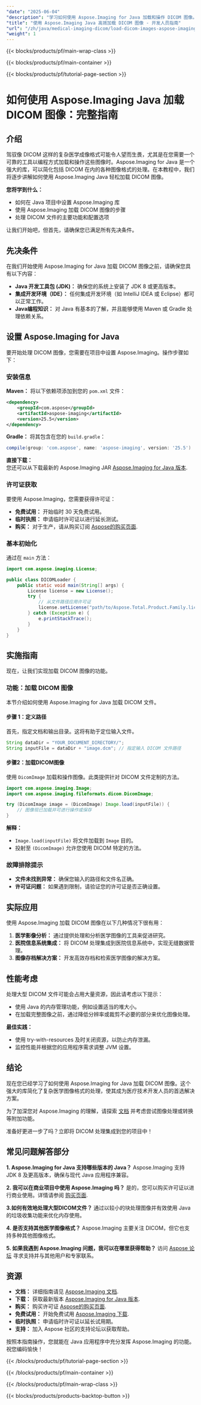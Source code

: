 ```yaml
---
"date": "2025-06-04"
"description": "学习如何使用 Aspose.Imaging for Java 加载和操作 DICOM 图像。本指南涵盖设置、加载流程和主要功能。"
"title": "使用 Aspose.Imaging Java 高效加载 DICOM 图像 - 开发人员指南"
"url": "/zh/java/medical-imaging-dicom/load-dicom-images-aspose-imaging-java/"
"weight": 1
---
```


{{< blocks/products/pf/main-wrap-class >}}

{{< blocks/products/pf/main-container >}}

{{< blocks/products/pf/tutorial-page-section >}}
# 如何使用 Aspose.Imaging Java 加载 DICOM 图像：完整指南

## 介绍

驾驭像 DICOM 这样的复杂医学成像格式可能令人望而生畏，尤其是在您需要一个可靠的工具以编程方式加载和操作这些图像时。Aspose.Imaging for Java 是一个强大的库，可以简化包括 DICOM 在内的各种图像格式的处理。在本教程中，我们将逐步讲解如何使用 Aspose.Imaging Java 轻松加载 DICOM 图像。

**您将学到什么：**
- 如何在 Java 项目中设置 Aspose.Imaging 库
- 使用 Aspose.Imaging 加载 DICOM 图像的步骤
- 处理 DICOM 文件的主要功能和配置选项

让我们开始吧，但首先，请确保您已满足所有先决条件。

## 先决条件

在我们开始使用 Aspose.Imaging for Java 加载 DICOM 图像之前，请确保您具有以下内容：

- **Java 开发工具包 (JDK)：** 确保您的系统上安装了 JDK 8 或更高版本。
- **集成开发环境（IDE）：** 任何集成开发环境（如 IntelliJ IDEA 或 Eclipse）都可以正常工作。
- **Java编程知识：** 对 Java 有基本的了解，并且能够使用 Maven 或 Gradle 处理依赖关系。

## 设置 Aspose.Imaging for Java

要开始处理 DICOM 图像，您需要在项目中设置 Aspose.Imaging。操作步骤如下：

### 安装信息

**Maven：**
将以下依赖项添加到您的 `pom.xml` 文件：
```xml
<dependency>
    <groupId>com.aspose</groupId>
    <artifactId>aspose-imaging</artifactId>
    <version>25.5</version>
</dependency>
```

**Gradle：**
将其包含在您的 `build.gradle`：
```gradle
compile(group: 'com.aspose', name: 'aspose-imaging', version: '25.5')
```

**直接下载：**  
您还可以从下载最新的 Aspose.Imaging JAR [Aspose.Imaging for Java 版本](https://releases。aspose.com/imaging/java/).

### 许可证获取

要使用 Aspose.Imaging，您需要获得许可证：
- **免费试用：** 开始临时 30 天免费试用。
- **临时执照：** 申请临时许可证以进行延长测试。
- **购买：** 对于生产，请从购买订阅 [Aspose的购买页面](https://purchase。aspose.com/buy).

### 基本初始化

通过在 `main` 方法：
```java
import com.aspose.imaging.License;

public class DICOMLoader {
    public static void main(String[] args) {
        License license = new License();
        try {
            // 从文件路径应用许可证
            license.setLicense("path/to/Aspose.Total.Product.Family.lic");
        } catch (Exception e) {
            e.printStackTrace();
        }
    }
}
```

## 实施指南

现在，让我们实现加载 DICOM 图像的功能。

### 功能：加载 DICOM 图像

本节介绍如何使用 Aspose.Imaging for Java 加载 DICOM 文件。

#### 步骤 1：定义路径

首先，指定文档和输出目录。这将有助于定位输入文件。
```java
String dataDir = "YOUR_DOCUMENT_DIRECTORY/";
String inputFile = dataDir + "image.dcm"; // 指定输入 DICOM 文件路径
```

#### 步骤2：加载DICOM图像

使用 `DicomImage` 加载和操作图像。此类提供针对 DICOM 文件定制的方法。
```java
import com.aspose.imaging.Image;
import com.aspose.imaging.fileformats.dicom.DicomImage;

try (DicomImage image = (DicomImage) Image.load(inputFile)) {
    // 图像现已加载并可进行操作或保存
}
```

**解释：**  
- `Image.load(inputFile)` 将文件加载到 `Image` 目的。
- 投射至 `(DicomImage)` 允许您使用 DICOM 特定的方法。

### 故障排除提示

- **文件未找到异常：** 确保您输入的路径和文件名正确。
- **许可证问题：** 如果遇到限制，请验证您的许可证是否正确设置。

## 实际应用

使用 Aspose.Imaging 加载 DICOM 图像在以下几种情况下很有用：
1. **医学影像分析：** 通过提供处理和分析医学图像的工具来促进研究。
2. **医院信息系统集成：** 将 DICOM 处理集成到医院信息系统中，实现无缝数据管理。
3. **图像存档解决方案：** 开发高效存档和检索医学图像的解决方案。

## 性能考虑

处理大型 DICOM 文件可能会占用大量资源，因此请考虑以下提示：
- 使用 Java 的内存管理功能，例如设置适当的堆大小。
- 在加载完整图像之前，通过降低分辨率或裁剪不必要的部分来优化图像处理。

**最佳实践：**
- 使用 try-with-resources 及时关闭资源，以防止内存泄漏。
- 监控性能并根据您的应用程序需求调整 JVM 设置。

## 结论

现在您已经学习了如何使用 Aspose.Imaging for Java 加载 DICOM 图像。这个强大的库简化了复杂医学图像格式的处理，使其成为医疗技术开发人员的首选解决方案。

为了加深您对 Aspose.Imaging 的理解，请探索 [文档](https://reference.aspose.com/imaging/java/) 并考虑尝试图像处理或转换等附加功能。

准备好更进一步了吗？立即将 DICOM 处理集成到您的项目中！

## 常见问题解答部分

**1. Aspose.Imaging for Java 支持哪些版本的 Java？**
Aspose.Imaging 支持 JDK 8 及更高版本，确保与现代 Java 应用程序兼容。

**2. 我可以在商业项目中使用 Aspose.Imaging 吗？**
是的，您可以购买许可证以进行商业使用。详情请参阅 [购买页面](https://purchase。aspose.com/buy).

**3.如何有效地处理大型DICOM文件？**
通过以较小的块处理图像并有效使用 Java 的垃圾收集功能来优化内存使用。

**4. 是否支持其他医学图像格式？**
Aspose.Imaging 主要关注 DICOM，但它也支持多种其他图像格式。

**5. 如果我遇到 Aspose.Imaging 问题，我可以在哪里获得帮助？**
访问 [Aspose 论坛](https://forum.aspose.com/c/imaging/10) 寻求支持并与其他用户和专家联系。

## 资源

- **文档：** 详细指南请见 [Aspose.Imaging 文档](https://reference。aspose.com/imaging/java/).
- **下载：** 获取最新版本 [Aspose.Imaging for Java 版本](https://releases。aspose.com/imaging/java/).
- **购买：** 购买许可证 [Aspose的购买页面](https://purchase。aspose.com/buy).
- **免费试用：** 开始免费试用 [Aspose.Imaging 下载](https://releases。aspose.com/imaging/java/).
- **临时执照：** 申请临时许可证以延长试用期。
- **支持：** 加入 Aspose 社区的支持论坛以获取帮助。

按照本指南操作，您就能在 Java 应用程序中充分发挥 Aspose.Imaging 的功能。祝您编码愉快！

{{< /blocks/products/pf/tutorial-page-section >}}

{{< /blocks/products/pf/main-container >}}

{{< /blocks/products/pf/main-wrap-class >}}

{{< blocks/products/products-backtop-button >}}